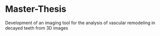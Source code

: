 # Master-Thesis
Development of an imaging tool for the analysis of vascular remodeling in decayed teeth from 3D images
